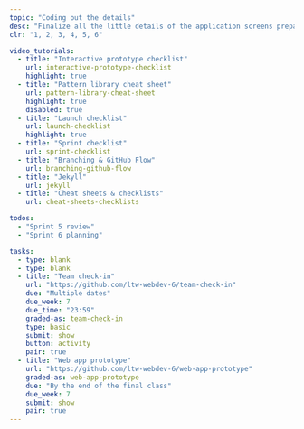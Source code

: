 ```yaml
---
topic: "Coding out the details"
desc: "Finalize all the little details of the application screens preparing them for final testing."
clr: "1, 2, 3, 4, 5, 6"

video_tutorials:
  - title: "Interactive prototype checklist"
    url: interactive-prototype-checklist
    highlight: true
  - title: "Pattern library cheat sheet"
    url: pattern-library-cheat-sheet
    highlight: true
    disabled: true
  - title: "Launch checklist"
    url: launch-checklist
    highlight: true
  - title: "Sprint checklist"
    url: sprint-checklist
  - title: "Branching & GitHub Flow"
    url: branching-github-flow
  - title: "Jekyll"
    url: jekyll
  - title: "Cheat sheets & checklists"
    url: cheat-sheets-checklists

todos:
  - "Sprint 5 review"
  - "Sprint 6 planning"

tasks:
  - type: blank
  - type: blank
  - title: "Team check-in"
    url: "https://github.com/ltw-webdev-6/team-check-in"
    due: "Multiple dates"
    due_week: 7
    due_time: "23:59"
    graded-as: team-check-in
    type: basic
    submit: show
    button: activity
    pair: true
  - title: "Web app prototype"
    url: "https://github.com/ltw-webdev-6/web-app-prototype"
    graded-as: web-app-prototype
    due: "By the end of the final class"
    due_week: 7
    submit: show
    pair: true
---
```

